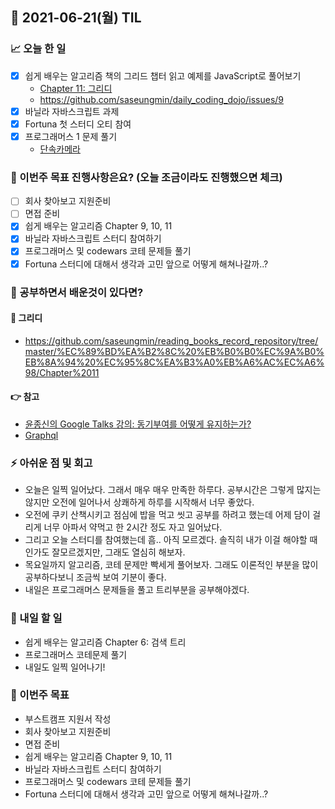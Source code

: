 ## 📆 2021-06-21(월) TIL

### 📈 오늘 한 일
- [x] 쉽게 배우는 알고리즘 책의 그리드 챕터 읽고 예제를 JavaScript로 풀어보기
  - [Chapter 11: 그리디](https://github.com/saseungmin/reading_books_record_repository/tree/master/%EC%89%BD%EA%B2%8C%20%EB%B0%B0%EC%9A%B0%EB%8A%94%20%EC%95%8C%EA%B3%A0%EB%A6%AC%EC%A6%98/Chapter%2011)
  - https://github.com/saseungmin/daily_coding_dojo/issues/9
- [x] 바닐라 자바스크립트 과제
- [x] Fortuna 첫 스터디 오티 참여
- [x] 프로그래머스 1 문제 풀기
  - [단속카메라](https://github.com/saseungmin/daily_coding_dojo/tree/master/programmers/Level%203/%EB%8B%A8%EC%86%8D%EC%B9%B4%EB%A9%94%EB%9D%BC)

### 🦄 이번주 목표 진행사항은요? (오늘 조금이라도 진행했으면 체크)
- [ ] 회사 찾아보고 지원준비
- [ ] 면접 준비
- [x] 쉽게 배우는 알고리즘 Chapter 9, 10, 11
- [x] 바닐라 자바스크립트 스터디 참여하기
- [x] 프로그래머스 및 codewars 코테 문제들 풀기
- [x] Fortuna 스터디에 대해서 생각과 고민 앞으로 어떻게 해쳐나갈까..?

### 🤔 공부하면서 배운것이 있다면?

#### 🎈 그리디
- https://github.com/saseungmin/reading_books_record_repository/tree/master/%EC%89%BD%EA%B2%8C%20%EB%B0%B0%EC%9A%B0%EB%8A%94%20%EC%95%8C%EA%B3%A0%EB%A6%AC%EC%A6%98/Chapter%2011

#### 👉 참고
- [윤종신의 Google Talks 강의: 동기부여를 어떻게 유지하는가?](https://ppss.kr/archives/209910)
- [Graphql](https://clelab.io/course/2)

### ⚡ 아쉬운 점 및 회고
- 오늘은 일찍 일어났다. 그래서 매우 매우 만족한 하루다. 공부시간은 그렇게 많지는 않지만 오전에 일어나서 상쾌하게 하루를 시작해서 너무 좋았다.
- 오전에 쿠키 산책시키고 점심에 밥을 먹고 씻고 공부를 하려고 했는데 어제 담이 걸리게 너무 아파서 약먹고 한 2시간 정도 자고 일어났다.
- 그리고 오늘 스터디를 참여했는데 흠.. 아직 모르겠다. 솔직히 내가 이걸 해야할 때인가도 잘모르겠지만, 그래도 열심히 해보자.
- 목요일까지 알고리즘, 코테 문제만 빡세게 풀어보자. 그래도 이론적인 부분을 많이 공부하다보니 조금씩 보여 기분이 좋다.
- 내일은 프로그래머스 문제들을 풀고 트리부분을 공부해야겠다.

### 🚀 내일 할 일
- 쉽게 배우는 알고리즘 Chapter 6: 검색 트리
- 프로그래머스 코테문제 풀기
- 내일도 일찍 일어나기!

### 🎯 이번주 목표
- 부스트캠프 지원서 작성
- 회사 찾아보고 지원준비
- 면접 준비
- 쉽게 배우는 알고리즘 Chapter 9, 10, 11
- 바닐라 자바스크립트 스터디 참여하기
- 프로그래머스 및 codewars 코테 문제들 풀기
- Fortuna 스터디에 대해서 생각과 고민 앞으로 어떻게 해쳐나갈까..?
